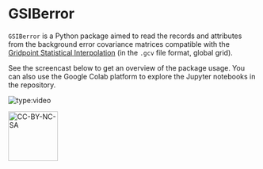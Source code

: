# GSIBerror

`GSIBerror` is a Python package aimed to read the records and attributes from the background error covariance matrices compatible with the [Gridpoint Statistical Interpolation](https://dtcenter.org/community-code/gridpoint-statistical-interpolation-gsi) (in the `.gcv` file format, global grid).

See the screencast below to get an overview of the package usage. You can also use the Google Colab platform to explore the Jupyter notebooks in the repository. 

![type:video](https://youtube.com/embed/eD3OxtXJU90)

<a href="https://creativecommons.org/licenses/by-nc-sa/4.0/legalcode" target="_blank"><img src="https://mirrors.creativecommons.org/presskit/buttons/88x31/png/by-nc-sa.png" alt="CC-BY-NC-SA" width="100"/></a>

